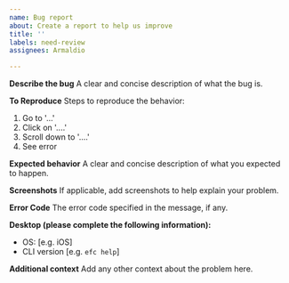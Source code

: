 ```yaml
---
name: Bug report
about: Create a report to help us improve
title: ''
labels: need-review
assignees: Armaldio

---
```


**Describe the bug**
A clear and concise description of what the bug is.

**To Reproduce**
Steps to reproduce the behavior:
1. Go to '...'
2. Click on '....'
3. Scroll down to '....'
4. See error

**Expected behavior**
A clear and concise description of what you expected to happen.

**Screenshots**
If applicable, add screenshots to help explain your problem.

**Error Code**
The error code specified in the message, if any.

**Desktop (please complete the following information):**
 - OS: [e.g. iOS]
 - CLI version [e.g. `efc help`]

**Additional context**
Add any other context about the problem here.
